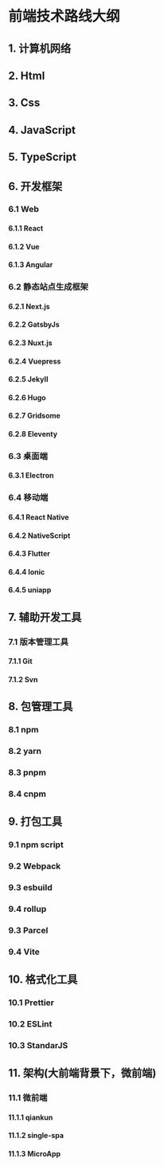 

# 前端技术路线大纲

## 1. 计算机网络

## 2. Html

## 3. Css

## 4. JavaScript

## 5. TypeScript

## 6. 开发框架
### 6.1 Web
#### 6.1.1 React
#### 6.1.2 Vue
#### 6.1.3 Angular

### 6.2 静态站点生成框架
#### 6.2.1 Next.js
#### 6.2.2 GatsbyJs
#### 6.2.3 Nuxt.js
#### 6.2.4 Vuepress
#### 6.2.5 JekyII
#### 6.2.6 Hugo
#### 6.2.7 Gridsome
#### 6.2.8 Eleventy

### 6.3 桌面端
#### 6.3.1 Electron

### 6.4 移动端
#### 6.4.1 React Native
#### 6.4.2 NativeScript
#### 6.4.3 Flutter
#### 6.4.4 Ionic
#### 6.4.5 uniapp

## 7. 辅助开发工具
### 7.1 版本管理工具
#### 7.1.1 Git
#### 7.1.2 Svn

## 8. 包管理工具
### 8.1 npm
### 8.2 yarn
### 8.3 pnpm
### 8.4 cnpm

## 9. 打包工具
### 9.1 npm script
### 9.2 Webpack
### 9.3 esbuild
### 9.4 rollup
### 9.3 Parcel
### 9.4 Vite

## 10. 格式化工具
### 10.1 Prettier
### 10.2 ESLint
### 10.3 StandarJS

## 11. 架构(大前端背景下，微前端)
### 11.1 微前端 
#### 11.1.1 qiankun
#### 11.1.2 single-spa
#### 11.1.3 MicroApp





